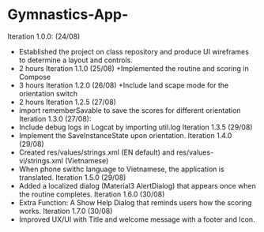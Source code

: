 # Gymnastics-App- 
Iteration 1.0.0: (24/08)
+ Established the project on class repository and produce UI wireframes to determine a layout and controls. 
+ 2 hours
Iteration 1.1.0 (25/08)
+Implemented the routine and scoring in Compose
+ 3 hours
Iteration 1.2.0 (26/08)
+Include land scape mode for the orientation switch 
+ 2 hours
Iteration 1.2.5 (27/08)
+ import rememberSavable to save the scores for different orientation
Iteration 1.3.0 (27/08):
+ Include debug logs in Logcat by importing util.log
Iteration 1.3.5 (29/08)
+ Implement the SaveInstanceState upon orientation. 
Iteration 1.4.0 (29/08)
+ Created res/values/strings.xml (EN default) and res/values-vi/strings.xml (Vietnamese)
+ When phone swithc language to Vietnamese, the application is translated. 
Iteration 1.5.0 (29/08)
+ Added a localized dialog (Material3 AlertDialog) that appears once when the routine completes.
Iteration 1.6.0 (30/08)
+ Extra Function: A Show Help Dialog that reminds users how the scoring works. 
Iteration 1.7.0 (30/08)
+ Improved UX/UI with Title and welcome message with a footer and Icon.
